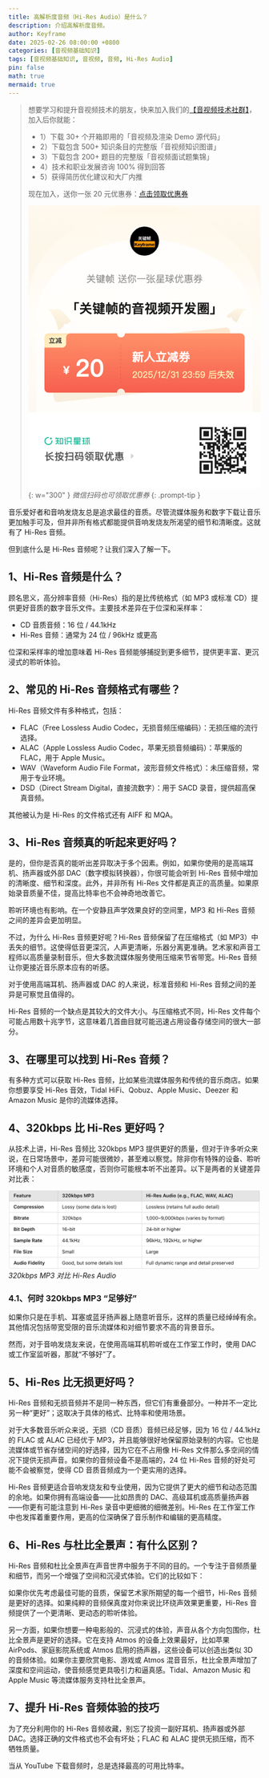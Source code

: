 ```yaml
---
title: 高解析度音频（Hi-Res Audio）是什么？
description: 介绍高解析度音频。
author: Keyframe
date: 2025-02-26 08:00:00 +0800
categories: [音视频基础知识]
tags: [音视频基础知识, 音视频, 音频, Hi-Res Audio]
pin: false
math: true
mermaid: true
---
```


>想要学习和提升音视频技术的朋友，快来加入我们的<a href="https://t.zsxq.com/jRprT" target="_blank" rel="noopener noreferrer">【音视频技术社群】</a>，加入后你就能：
>
>- 1）下载 30+ 个开箱即用的「音视频及渲染 Demo 源代码」
>- 2）下载包含 500+ 知识条目的完整版「音视频知识图谱」
>- 3）下载包含 200+ 题目的完整版「音视频面试题集锦」
>- 4）技术和职业发展咨询 100% 得到回答
>- 5）获得简历优化建议和大厂内推
>  
>现在加入，送你一张 20 元优惠券：<a href="https://t.zsxq.com/jRprT" target="_blank" rel="noopener noreferrer">点击领取优惠券</a>
>
>![知识星球新人优惠券](assets/img/keyframe-zsxq-coupon.png){: w="300" }
>_微信扫码也可领取优惠券_
{: .prompt-tip }

音乐爱好者和音响发烧友总是追求最佳的音质。尽管流媒体服务和数字下载让音乐更加触手可及，但并非所有格式都能提供音响发烧友所渴望的细节和清晰度。这就有了 Hi-Res 音频。

但到底什么是 Hi-Res 音频呢？让我们深入了解一下。

## 1、Hi-Res 音频是什么？

顾名思义，高分辨率音频（Hi-Res）指的是比传统格式（如 MP3 或标准 CD）提供更好音质的数字音乐文件。主要技术差异在于位深和采样率：

- CD 音质音频：16 位 / 44.1kHz
- Hi-Res 音频：通常为 24 位 / 96kHz 或更高

位深和采样率的增加意味着 Hi-Res 音频能够捕捉到更多细节，提供更丰富、更沉浸式的聆听体验。

## 2、常见的 Hi-Res 音频格式有哪些？

Hi-Res 音频文件有多种格式，包括：

- FLAC（Free Lossless Audio Codec，无损音频压缩编码）：无损压缩的流行选择。
- ALAC（Apple Lossless Audio Codec，苹果无损音频编码）：苹果版的 FLAC，用于 Apple Music。
- WAV（Waveform Audio File Format，波形音频文件格式）：未压缩音频，常用于专业环境。
- DSD（Direct Stream Digital，直接流数字）：用于 SACD 录音，提供超高保真音频。

其他被认为是 Hi-Res 的文件格式还有 AIFF 和 MQA。

## 3、Hi-Res 音频真的听起来更好吗？

是的，但你是否真的能听出差异取决于多个因素。例如，如果你使用的是高端耳机、扬声器或外部 DAC（数字模拟转换器），你很可能会听到 Hi-Res 音频中增加的清晰度、细节和深度。此外，并非所有 Hi-Res 文件都是真正的高质量。如果原始录音质量不佳，提高比特率也不会神奇地改善它。

聆听环境也有影响。在一个安静且声学效果良好的空间里，MP3 和 Hi-Res 音频之间的差异会更加明显。

不过，为什么 Hi-Res 音频更好呢？Hi-Res 音频保留了在压缩格式（如 MP3）中丢失的细节。这使得低音更深沉，人声更清晰，乐器分离更准确。艺术家和声音工程师以高质量录制音乐，但大多数流媒体服务使用压缩来节省带宽。Hi-Res 音频让你更接近音乐原本应有的听感。

对于使用高端耳机、扬声器或 DAC 的人来说，标准音频和 Hi-Res 音频之间的差异是可察觉且值得的。

Hi-Res 音频的一个缺点是其较大的文件大小。与压缩格式不同，Hi-Res 文件每个可能占用数十兆字节，这意味着几首曲目就可能迅速占用设备存储空间的很大一部分。

## 3、在哪里可以找到 Hi-Res 音频？

有多种方式可以获取 Hi-Res 音频，比如某些流媒体服务和传统的音乐商店。如果你想要享受 Hi-Res 音效，Tidal HiFi、Qobuz、Apple Music、Deezer 和 Amazon Music 是你的流媒体选择。



## 4、320kbps 比 Hi-Res 更好吗？

从技术上讲，Hi-Res 音频比 320kbps MP3 提供更好的质量，但对于许多听众来说，在日常场景中，差异可能很微妙，甚至难以察觉。除非你有特殊的设备、聆听环境和个人对音质的敏感度，否则你可能根本听不出差异。以下是两者的关键差异对比表：

![320kbps MP3 对比 Hi-Res Audio](assets/resource/av-basic-knowledge/hi-res-compare.png)
_320kbps MP3 对比 Hi-Res Audio_

### 4.1、何时 320kbps MP3 “足够好”

如果你只是在手机、耳塞或蓝牙扬声器上随意听音乐，这样的质量已经绰绰有余。其他情况包括带宽受限的音乐流媒体和对细节要求不高的背景音乐。

然而，对于音响发烧友来说，在使用高端耳机聆听或在工作室工作时，使用 DAC 或工作室监听器，那就“不够好”了。


## 5、Hi-Res 比无损更好吗？

Hi-Res 音频和无损音频并不是同一种东西，但它们有重叠部分。一种并不一定比另一种“更好”；这取决于具体的格式、比特率和使用场景。

对于大多数音乐听众来说，无损（CD 音质）音频已经足够，因为 16 位 / 44.1kHz 的 FLAC 或 ALAC 已经优于 MP3，并且能够很好地保留原始录制的内容。它也是流媒体或节省存储空间的好选择，因为它在不占用像 Hi-Res 文件那么多空间的情况下提供无损声音。如果你的音频设备不是高端的，24 位 Hi-Res 音频的好处可能不会被察觉，使得 CD 音质音频成为一个更实用的选择。

Hi-Res 音频更适合音响发烧友和专业使用，因为它提供了更大的细节和动态范围的余地。如果你拥有高端设备——比如昂贵的 DAC、高级耳机或高质量扬声器——你更有可能注意到 Hi-Res 录音中更细微的细微差别。Hi-Res 在工作室工作中也发挥着重要作用，更高的位深确保了音乐制作和编辑的更高精度。


## 6、Hi-Res 与杜比全景声：有什么区别？

Hi-Res 音频和杜比全景声在声音世界中服务于不同的目的。一个专注于音频质量和细节，而另一个增强了空间和沉浸式体验。它们的比较如下：

如果你优先考虑最佳可能的音质，保留艺术家所期望的每一个细节，Hi-Res 音频是更好的选择。如果纯粹的音频保真度对你来说比环绕声效果更重要，Hi-Res 音频提供了一个更清晰、更动态的聆听体验。

另一方面，如果你想要一种电影般的、沉浸式的体验，声音从各个方向包围你，杜比全景声是更好的选择。它在支持 Atmos 的设备上效果最好，比如苹果 AirPods、家庭影院系统或 Atmos 启用的扬声器，这些设备可以创造出类似 3D 的音频体验。如果你主要欣赏电影、游戏或 Atmos 混音音乐，杜比全景声增加了深度和空间运动，使音频感觉更具吸引力和逼真感。Tidal、Amazon Music 和 Apple Music 等流媒体服务支持杜比全景声。

## 7、提升 Hi-Res 音频体验的技巧

为了充分利用你的 Hi-Res 音频收藏，别忘了投资一副好耳机、扬声器或外部 DAC。选择正确的文件格式也不会有坏处；FLAC 和 ALAC 提供无损压缩，而不牺牲质量。

当从 YouTube 下载音频时，总是选择最高的可用比特率。
